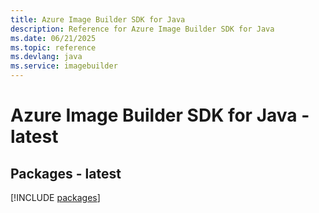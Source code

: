 ```yaml
---
title: Azure Image Builder SDK for Java
description: Reference for Azure Image Builder SDK for Java
ms.date: 06/21/2025
ms.topic: reference
ms.devlang: java
ms.service: imagebuilder
---
```

# Azure Image Builder SDK for Java - latest
## Packages - latest
[!INCLUDE [packages](image-builder-index.md)]